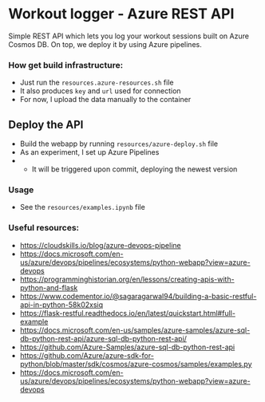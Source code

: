 # Workout logger - Azure REST API

Simple REST API which lets you log your workout sessions built on Azure Cosmos DB.
On top, we deploy it by using Azure pipelines.

### How get build infrastructure:
  - Just run the `resources.azure-resources.sh` file
  - It also produces `key` and `url` used for connection
  - For now, I upload the data manually to the container

## Deploy the API
  - Build the webapp by running `resources/azure-deploy.sh` file
  - As an experiment, I set up Azure Pipelines
  - -  It will be triggered upon commit, deploying the newest version

### Usage
  - See the `resources/examples.ipynb` file

### Useful resources:
  - https://cloudskills.io/blog/azure-devops-pipeline
  - https://docs.microsoft.com/en-us/azure/devops/pipelines/ecosystems/python-webapp?view=azure-devops
  - https://programminghistorian.org/en/lessons/creating-apis-with-python-and-flask
  - https://www.codementor.io/@sagaragarwal94/building-a-basic-restful-api-in-python-58k02xsiq
  - https://flask-restful.readthedocs.io/en/latest/quickstart.html#full-example
  - https://docs.microsoft.com/en-us/samples/azure-samples/azure-sql-db-python-rest-api/azure-sql-db-python-rest-api/
  - https://github.com/Azure-Samples/azure-sql-db-python-rest-api
  - https://github.com/Azure/azure-sdk-for-python/blob/master/sdk/cosmos/azure-cosmos/samples/examples.py
  - https://docs.microsoft.com/en-us/azure/devops/pipelines/ecosystems/python-webapp?view=azure-devops